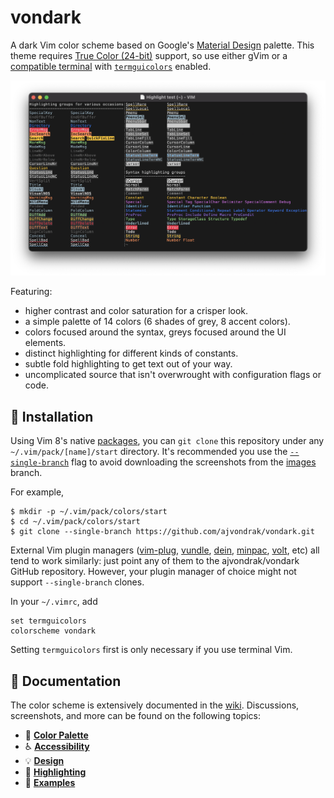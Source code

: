 # vondark

A dark Vim color scheme based on Google's [Material Design](https://material.io) palette. This theme requires [True Color (24-bit)](https://en.wikipedia.org/wiki/Color_depth#True_color_%2824-bit%29) support, so use either gVim or a [compatible terminal](https://github.com/termstandard/colors) with [`termguicolors`](https://vimhelp.org/options.txt.html#%27termguicolors%27) enabled.

![Screenshot of `:source $VIMRUNTIME/syntax/hitest.vim` using the vondark colorscheme](https://raw.githubusercontent.com/ajvondrak/vondark/images/hitest.png)

Featuring:
* higher contrast and color saturation for a crisper look.
* a simple palette of 14 colors (6 shades of grey, 8 accent colors).
* colors focused around the syntax, greys focused around the UI elements.
* distinct highlighting for different kinds of constants.
* subtle fold highlighting to get text out of your way.
* uncomplicated source that isn't overwrought with configuration flags or code.

## 🔨 Installation

Using Vim 8's native [packages](https://vimhelp.org/repeat.txt.html#packages), you can `git clone` this repository under any `~/.vim/pack/[name]/start` directory. It's recommended you use the [`--single-branch`](https://git-scm.com/docs/git-clone#Documentation/git-clone.txt---no-single-branch) flag to avoid downloading the screenshots from the [images](https://github.com/ajvondrak/vondark/tree/images) branch.

For example,

```console
$ mkdir -p ~/.vim/pack/colors/start
$ cd ~/.vim/pack/colors/start
$ git clone --single-branch https://github.com/ajvondrak/vondark.git
```

External Vim plugin managers ([vim-plug](https://github.com/junegunn/vim-plug), [vundle](https://github.com/VundleVim/Vundle.vim), [dein](https://github.com/Shougo/dein.vim), [minpac](https://github.com/k-takata/minpac), [volt](https://github.com/vim-volt/volt), etc) all tend to work similarly: just point any of them to the ajvondrak/vondark GitHub repository. However, your plugin manager of choice might not support `--single-branch` clones.

In your `~/.vimrc`, add

```viml
set termguicolors
colorscheme vondark
```

Setting `termguicolors` first is only necessary if you use terminal Vim.

## 📖 Documentation

The color scheme is extensively documented in the [wiki](https://github.com/ajvondrak/vondark/wiki). Discussions, screenshots, and more can be found on the following topics:

* 🎨 [**Color Palette**](https://github.com/ajvondrak/vondark/wiki/Color-Palette)
* ♿ [**Accessibility**](https://github.com/ajvondrak/vondark/wiki/Accessibility)
* 💡 [**Design**](https://github.com/ajvondrak/vondark/wiki/Design)
* 🌈 [**Highlighting**](https://github.com/ajvondrak/vondark/wiki/Highlighting)
* 📸 [**Examples**](https://github.com/ajvondrak/vondark/wiki/Examples)

